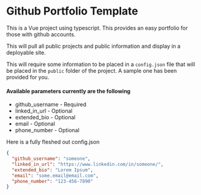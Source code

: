 # Github Portfolio Template

This is a Vue project using typescript. This provides an easy portfolio for those with github accounts.

This will pull all public projects and public information and display in a deployable site.

This will require some information to be placed in a `config.json` file that will be placed in the `public` folder of the project. A sample one has been provided for you.

#### Available parameters currently are the following

- github_username - Required
- linked_in_url - Optional
- extended_bio - Optional
- email - Optional
- phone_number - Optional

Here is a fully fleshed out config.json

```json
{
  "github_username": "someone",
  "linked_in_url": "https://www.linkedin.com/in/someone/",
  "extended_bio": "Lorem Ipsum",
  "email": "some.email@email.com",
  "phone_number": "123-456-7890"
}
```
